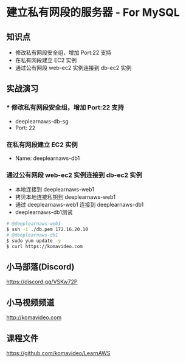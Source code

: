 建立私有网段的服务器 - For MySQL
=============================

## 知识点

* 修改私有网段安全组，增加 Port:22 支持
* 在私有网段建立 EC2 实例
* 通过公有网段 web-ec2 实例连接到 db-ec2 实例

## 实战演习

### * 修改私有网段安全组，增加 Port:22 支持

+ deeplearnaws-db-sg
+ Port: 22

### 在私有网段建立 EC2 实例

+ Name: deeplearnaws-db1

### 通过公有网段 web-ec2 实例连接到 db-ec2 实例

+ 本地连接到 deeplearnaws-web1
+ 拷贝本地连接私钥到 deeplearnaws-web1
+ 通过 deeplearnaws-web1 连接到 deeplearnaws-db1
+ deeplearnaws-db1测试

```bash
# @deeplearnaws-web1
$ ssh -i ./db.pem 172.16.20.10
# @deeplearnaws-db1
$ sudo yum update -y
$ curl https://komavideo.com
```

## 小马部落(Discord)

https://discord.gg/VSKw72P

## 小马视频频道

http://komavideo.com

## 课程文件

https://github.com/komavideo/LearnAWS
